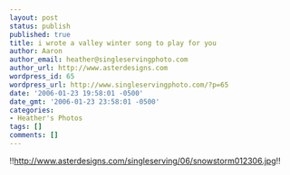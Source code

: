 ```yaml
---
layout: post
status: publish
published: true
title: i wrote a valley winter song to play for you
author: Aaron
author_email: heather@singleservingphoto.com
author_url: http://www.asterdesigns.com
wordpress_id: 65
wordpress_url: http://www.singleservingphoto.com/?p=65
date: '2006-01-23 19:58:01 -0500'
date_gmt: '2006-01-23 23:58:01 -0500'
categories:
- Heather's Photos
tags: []
comments: []
---
```

!!http://www.asterdesigns.com/singleserving/06/snowstorm012306.jpg!!
